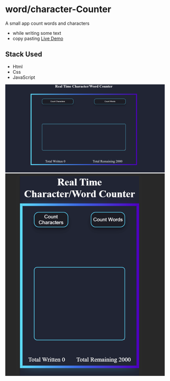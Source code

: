# word/character-Counter  

A small app count words and characters  

- while writing some text
- copy pasting
[Live Demo](https://dainty-concha-379d5a.netlify.app/)  

## Stack Used

- Html
- Css
- JavaScript

![Desktop preview](assets/desktop.png)
![Mobile Preview](assets/mobile.png)
